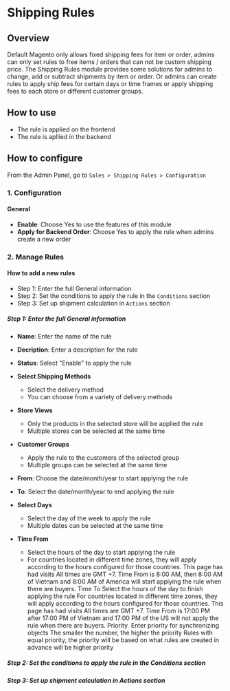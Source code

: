 # Shipping Rules
## Overview

Default Magento only allows fixed shipping fees for item or order, admins can only set rules to free items / orders that can not be custom shipping price. The Shipping Rules module provides some solutions for admins to change, add or subtract shipments by item or order. Or admins can create rules to apply ship fees for certain days or time frames or apply shipping fees to each store or different customer groups.

## How to use
- The rule is applied on the frontend
- The rule is apllied in the backend

## How to configure

From the Admin Panel, go to `Sales > Shipping Rules > Configuration`

### 1. Configuration

#### General

- **Enable**: Choose Yes to use the features of this module
- **Apply for Backend Order**: Choose Yes to apply the rule when admins create a new order

### 2. Manage Rules
#### How to add a new rules
- Step 1: Enter the full General information
- Step 2: Set the conditions to apply the rule in the `Conditions` section
- Step 3: Set up shipment calculation in `Actions` section

##### Step 1: Enter the full General information

- **Name**: Enter the name of the rule
- **Decription**: Enter a description for the rule
- **Status**: Select "Enable" to apply the rule
- **Select Shipping Methods**
  - Select the delivery method
  - You can choose from a variety of delivery methods

- **Store Views**
  - Only the products in the selected store will be applied the rule
  - Multiple stores can be selected at the same time

- **Customer Groups**
  - Apply the rule to the customers of the selected group
  - Multiple groups can be selected at the same time
  
- **From**: Choose the date/month/year to start applying the rule
- **To**: Select the date/month/year to end applying the rule
- **Select Days**
  - Select the day of the week to apply the rule
  - Multiple dates can be selected at the same time

- **Time From**
  - Select the hours of the day to start applying the rule
  - For countries located in different time zones, they will apply according to the hours configured for those countries. This page has had visits All times are GMT +7. Time From is 8:00 AM, then 8:00 AM of Vietnam and 8:00 AM of America will start applying the rule when there are buyers.
Time To
Select the hours of the day to finish applying the rule
For countries located in different time zones, they will apply according to the hours configured for those countries. This page has had visits All times are GMT +7. Time From is 17:00 PM after 17:00 PM of Vietnam and 17:00 PM of the US will not apply the rule when there are buyers.
Priority
 Enter priority for synchronizing objects
The smaller the number, the higher the priority
Rules with equal priority, the priority will be based on what rules are created in advance will be higher priority



##### Step 2: Set the conditions to apply the rule in the Conditions section


##### Step 3: Set up shipment calculation in Actions section

